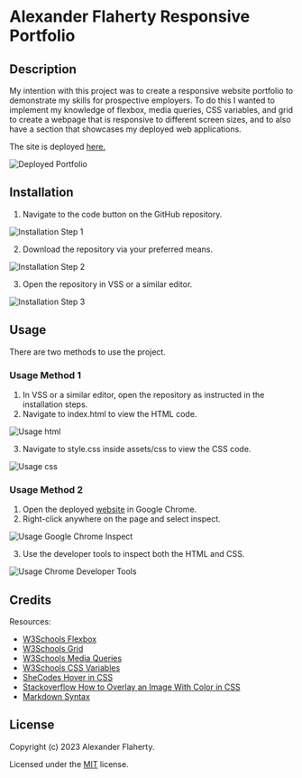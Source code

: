 # Alexander Flaherty Responsive Portfolio


## Description
My intention with this project was to create a responsive website portfolio to demonstrate my skills for prospective employers. To do this I wanted to implement my knowledge of flexbox, media queries, CSS variables, and grid to create a webpage that is responsive to different screen sizes, and to also have a section that showcases my deployed web applications.

The site is deployed [here.](https://pazoraf.github.io/Alexander-Flaherty-Responsive-Portfolio/)



![Deployed Portfolio](assets/images/Screenshot%202023-12-12%20164448.png)


## Installation


1. Navigate to the code button on the GitHub repository.


![Installation Step 1](assets/images/installation-step1.png)


2. Download the repository via your preferred means.


![Installation Step 2](assets/images/installation-step2.png)


3. Open the repository in VSS or a similar editor.


![Installation Step 3](assets/images/installation-step3.png)



## Usage


There are two methods to use the project.
### Usage Method 1
1. In VSS or a similar editor, open the repository as instructed in the installation steps.
2. Navigate to index.html to view the HTML code.


![Usage html](assets/images/Usage1.png)


3. Navigate to style.css inside assets/css to view the CSS code.


![Usage css](assets/images/Usage2.png)


### Usage Method 2
1. Open the deployed [website](https://pazoraf.github.io/Alexander-Flaherty-Responsive-Portfolio/) in Google Chrome.
2. Right-click anywhere on the page and select inspect.


![Usage Google Chrome Inspect](assets/images/Usage3.png)


3. Use the developer tools to inspect both the HTML and CSS.


![Usage Chrome Developer Tools](assets/images/Usage4.png)



## Credits


Resources:
- [W3Schools Flexbox](https://www.w3schools.com/css/css3_flexbox.asp)
- [W3Schools Grid](https://www.w3schools.com/css/css_grid.asp)
- [W3Schools Media Queries](https://www.w3schools.com/css/css_rwd_mediaqueries.asp)
- [W3Schools CSS Variables](https://www.w3schools.com/css/css3_variables.asp)
- [SheCodes Hover in CSS](https://www.shecodes.io/athena/5457-how-to-change-the-background-color-when-doing-hover-with-css)
- [Stackoverflow How to Overlay an Image With Color in CSS](https://stackoverflow.com/questions/18815157/how-to-overlay-image-with-color-in-css)
- [Markdown Syntax](https://www.markdownguide.org/basic-syntax/#links)

## License
Copyright (c) 2023 Alexander Flaherty.

Licensed under the [MIT](LICENSE.txt) license.